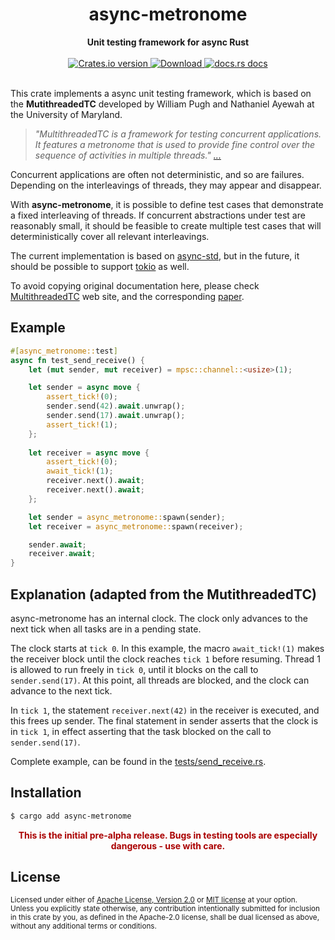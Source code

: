<h1 align="center">async-metronome</h1>
<div align="center">
 <strong>
   Unit testing framework for async Rust
 </strong>
</div>

<br />

<div align="center">
  <!-- Crates version -->
  <a href="https://crates.io/crates/async-metronome">
    <img src="https://img.shields.io/crates/v/async-metronome.svg?style=flat-square"
    alt="Crates.io version" />
  </a>
  <!-- Downloads -->
  <a href="https://crates.io/crates/async-metronome">
    <img src="https://img.shields.io/crates/d/async-metronome.svg?style=flat-square"
      alt="Download" />
  </a>
  <!-- docs.rs docs -->
  <a href="https://docs.rs/async-metronome">
    <img src="https://img.shields.io/badge/docs-latest-blue.svg?style=flat-square"
      alt="docs.rs docs" />
  </a>
</div>

<br/>

This crate implements a async unit testing framework, which is based on the  **MutithreadedTC** developed by William Pugh and Nathaniel Ayewah at the University of Maryland.

> *"MultithreadedTC is a framework for testing concurrent applications. It features a 
> metronome that is used to provide fine control over the sequence of activities in
> multiple threads." [...](https://www.cs.umd.edu/projects/PL/multithreadedtc/overview.html)*

Concurrent applications are often not deterministic, and so are failures. Depending on the interleavings of threads, they may appear and disappear.

With **async-metronome**, it is possible to define test cases that demonstrate a fixed interleaving of threads. If concurrent abstractions under test are reasonably small, it should be feasible to create multiple test cases that will deterministically cover all relevant interleavings.

The current implementation is based on [async-std](https://crates.io/crates/async-std), but in the future, it should be possible to support [tokio](https://tokio.rs) as well.

To avoid copying original documentation here, please check [MultithreadedTC](https://www.cs.umd.edu/projects/PL/multithreadedtc/) web site, and the corresponding [paper](https://www.cs.umd.edu/projects/PL/multithreadedtc/pubs/ASE07-pugh.pdf).

## Example

```rust
#[async_metronome::test]
async fn test_send_receive() {
    let (mut sender, mut receiver) = mpsc::channel::<usize>(1);

    let sender = async move {
        assert_tick!(0);
        sender.send(42).await.unwrap();
        sender.send(17).await.unwrap();
        assert_tick!(1);
    };
    
    let receiver = async move {
        assert_tick!(0);
        await_tick!(1);
        receiver.next().await;
        receiver.next().await;
    };

    let sender = async_metronome::spawn(sender);
    let receiver = async_metronome::spawn(receiver);

    sender.await;
    receiver.await;
}

```
## Explanation (adapted from the MutithreadedTC)

async-metronome has an internal clock. The clock only advances to the next tick when all tasks are in a pending state.

The clock starts at `tick 0`. In this example, the macro `await_tick!(1)` makes the receiver block until the clock reaches `tick 1` before resuming. Thread 1 is allowed to run freely in `tick 0`, until it blocks on the call to `sender.send(17)`. At this point, all threads are blocked, and the clock can advance to the next tick.

In `tick 1`, the statement `receiver.next(42)` in the receiver is executed, and this frees up sender. The final statement in sender asserts that the clock is in `tick 1`, in effect asserting that the task blocked on the call to `sender.send(17)`.

Complete example, can be found in the [tests/send_receive.rs](tests/send_receive.rs).

## Installation
```sh
$ cargo add async-metronome
```

<div align="center">
    <strong style="color: #a00">
    This is the initial pre-alpha release. Bugs in testing tools are especially dangerous - use with care.
    </strong>
</div>

## License

<sup>
Licensed under either of <a href="LICENSE-APACHE">Apache License, Version
2.0</a> or <a href="LICENSE-MIT">MIT license</a> at your option.
</sup>

<br/>

<sub>
Unless you explicitly state otherwise, any contribution intentionally submitted
for inclusion in this crate by you, as defined in the Apache-2.0 license, shall
be dual licensed as above, without any additional terms or conditions.
</sub>
 


